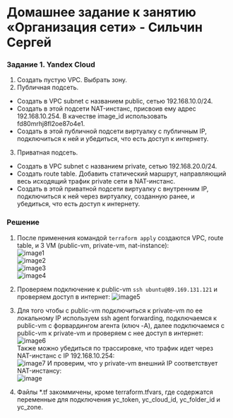 # Домашнее задание к занятию «Организация сети» - Сильчин Сергей

### Задание 1. Yandex Cloud 

1. Создать пустую VPC. Выбрать зону.
2. Публичная подсеть.

 - Создать в VPC subnet с названием public, сетью 192.168.10.0/24.
 - Создать в этой подсети NAT-инстанс, присвоив ему адрес 192.168.10.254. В качестве image_id использовать fd80mrhj8fl2oe87o4e1.
 - Создать в этой публичной подсети виртуалку с публичным IP, подключиться к ней и убедиться, что есть доступ к интернету.
3. Приватная подсеть.
 - Создать в VPC subnet с названием private, сетью 192.168.20.0/24.
 - Создать route table. Добавить статический маршрут, направляющий весь исходящий трафик private сети в NAT-инстанс.
 - Создать в этой приватной подсети виртуалку с внутренним IP, подключиться к ней через виртуалку, созданную ранее, и убедиться, что есть доступ к интернету.


### Решение  
1. После применения командой ```terraform apply``` создаются VPC, route table, и 3 VM (public-vm, private-vm, nat-instance):  
![image1](https://github.com/user-attachments/assets/e4951410-0e1d-41cb-bab9-bed82c8f15ac)  
![image2](https://github.com/user-attachments/assets/bdae5f8e-afbe-469d-89b2-05750837c042)  
![image3](https://github.com/user-attachments/assets/1fee90b9-19b4-4af2-a12c-ab0960acb0c8)  
![image4](https://github.com/user-attachments/assets/ce78410e-539a-4333-aff8-277043a77149)  


3. Проверяем подключение к public-vm ```ssh ubuntu@89.169.131.121``` и проверяем доступ в интернет:
![image5](https://github.com/user-attachments/assets/fc5fb3e4-5019-44a4-9e5f-01c196154123)  
4. Для того чтобы с public-vm подключиться к private-vm по ее локальному IP используем ssh agent forwarding, подключаемся к public-vm с форвардингом агента (ключ -A), далее подключаемся с public-vm к private-vm и проверяем с нее доступ в интернет:  
![image6](https://github.com/user-attachments/assets/bf075110-d0f6-451e-b89a-f607c4c6c79c)  
Также можно убедиться по трассировке, что трафик идет через NAT-инстанс с IP 192.168.10.254:  
![image7](https://github.com/user-attachments/assets/ff06134d-28ab-4b45-9e67-d23ef89efcf0)
И проверим, что у private-vm внешний IP соответствует NAT-инстансу:  
![image](https://github.com/user-attachments/assets/94216bb9-e0e6-49e8-8437-c32532199626)
5. Файлы *.tf закоммичены, кроме terraform.tfvars, где содержатся переменные для подключения yc_token, ус_cloud_id, ус_folder_id и yc_zone.

